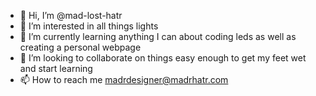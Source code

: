 - 👋 Hi, I’m @mad-lost-hatr
- 👀 I’m interested in all things lights
- 🌱 I’m currently learning anything I can about coding leds as well as creating a personal webpage
- 💞️ I’m looking to collaborate on things easy enough to get my feet wet and start learning
- 📫 How to reach me madrdesigner@madrhatr.com

<!---
mad-lost-hatr/mad-lost-hatr is a ✨ special ✨ repository because its `README.md` (this file) appears on your GitHub profile.
You can click the Preview link to take a look at your changes.
--->
